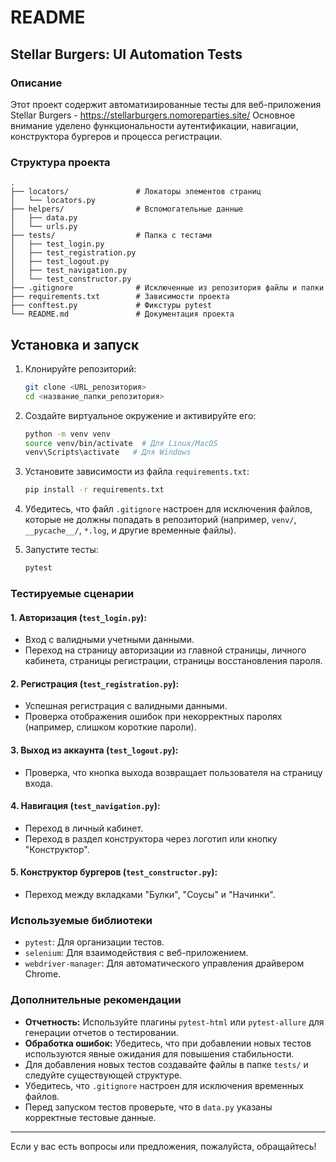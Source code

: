 # README

## Stellar Burgers: UI Automation Tests

### Описание
Этот проект содержит автоматизированные тесты для веб-приложения Stellar Burgers - https://stellarburgers.nomoreparties.site/ 
Основное внимание уделено функциональности аутентификации, навигации, конструктора бургеров и процесса регистрации.

### Структура проекта

```
.
├── locators/               # Локаторы элементов страниц
│   └── locators.py
├── helpers/                # Вспомогательные данные
│   ├── data.py
│   └── urls.py
├── tests/                  # Папка с тестами
│   ├── test_login.py
│   ├── test_registration.py
│   ├── test_logout.py
│   ├── test_navigation.py
│   └── test_constructor.py
├── .gitignore              # Исключенные из репозитория файлы и папки
├── requirements.txt        # Зависимости проекта
├── conftest.py             # Фикстуры pytest
└── README.md               # Документация проекта
```

## Установка и запуск

1. Клонируйте репозиторий:
   ```bash
   git clone <URL_репозитория>
   cd <название_папки_репозитория>
   ```

2. Создайте виртуальное окружение и активируйте его:
   ```bash
   python -m venv venv
   source venv/bin/activate  # Для Linux/MacOS
   venv\Scripts\activate   # Для Windows
   ```

3. Установите зависимости из файла `requirements.txt`:
   ```bash
   pip install -r requirements.txt
   ```

4. Убедитесь, что файл `.gitignore` настроен для исключения файлов, которые не должны попадать в репозиторий (например, `venv/`, `__pycache__/`, `*.log`, и другие временные файлы).

5. Запустите тесты:
   ```bash
   pytest
   ```

### Тестируемые сценарии

#### 1. Авторизация (`test_login.py`):
- Вход с валидными учетными данными.
- Переход на страницу авторизации из главной страницы, личного кабинета, страницы регистрации, страницы восстановления пароля.

#### 2. Регистрация (`test_registration.py`):
- Успешная регистрация с валидными данными.
- Проверка отображения ошибок при некорректных паролях (например, слишком короткие пароли).

#### 3. Выход из аккаунта (`test_logout.py`):
- Проверка, что кнопка выхода возвращает пользователя на страницу входа.

#### 4. Навигация (`test_navigation.py`):
- Переход в личный кабинет.
- Переход в раздел конструктора через логотип или кнопку "Конструктор".

#### 5. Конструктор бургеров (`test_constructor.py`):
- Переход между вкладками "Булки", "Соусы" и "Начинки".

### Используемые библиотеки

- `pytest`: Для организации тестов.
- `selenium`: Для взаимодействия с веб-приложением.
- `webdriver-manager`: Для автоматического управления драйвером Chrome.

### Дополнительные рекомендации

- **Отчетность:** Используйте плагины `pytest-html` или `pytest-allure` для генерации отчетов о тестировании.
- **Обработка ошибок:** Убедитесь, что при добавлении новых тестов используются явные ожидания для повышения стабильности.
- Для добавления новых тестов создавайте файлы в папке `tests/` и следуйте существующей структуре.
- Убедитесь, что `.gitignore` настроен для исключения временных файлов.
- Перед запуском тестов проверьте, что в `data.py` указаны корректные тестовые данные.

---

Если у вас есть вопросы или предложения, пожалуйста, обращайтесь!

